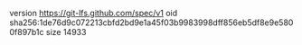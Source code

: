 version https://git-lfs.github.com/spec/v1
oid sha256:1de76d9c072213cbfd2bd9e1a45f03b9983998dff856eb5df8e9e5800f897b1c
size 14933
